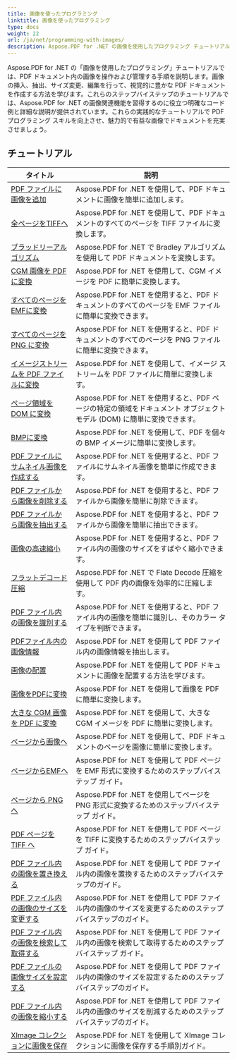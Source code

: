 ```yaml
---
title: 画像を使ったプログラミング
linktitle: 画像を使ったプログラミング
type: docs
weight: 22
url: /ja/net/programming-with-images/
description: Aspose.PDF for .NET の画像を使用したプログラミング チュートリアルでは、PDF ドキュメント内の画像を操作および管理する方法を説明します。
---
```


Aspose.PDF for .NET の「画像を使用したプログラミング」チュートリアルでは、PDF ドキュメント内の画像を操作および管理する手順を説明します。画像の挿入、抽出、サイズ変更、編集を行って、視覚的に豊かな PDF ドキュメントを作成する方法を学びます。これらのステップバイステップのチュートリアルでは、Aspose.PDF for .NET の画像関連機能を習得するのに役立つ明確なコード例と詳細な説明が提供されています。これらの実践的なチュートリアルで PDF プログラミング スキルを向上させ、魅力的で有益な画像でドキュメントを充実させましょう。

## チュートリアル
| タイトル | 説明 |
| --- | --- | 
| [PDF ファイルに画像を追加](./add-image/) | Aspose.PDF for .NET を使用して、PDF ドキュメントに画像を簡単に追加します。 |  
| [全ページをTIFFへ](./all-pages-to-tiff/) | Aspose.PDF for .NET を使用して、PDF ドキュメントのすべてのページを TIFF ファイルに変換します。 |  
| [ブラッドリーアルゴリズム](./bradley-algorithm/) | Aspose.PDF for .NET で Bradley アルゴリズムを使用して PDF ドキュメントを変換します。 |  
| [CGM 画像を PDF に変換](./cgm-image-to-pdf/) | Aspose.PDF for .NET を使用して、CGM イメージを PDF に簡単に変換します。 |  
| [すべてのページをEMFに変換](./convert-all-pages-to-emf/) | Aspose.PDF for .NET を使用すると、PDF ドキュメントのすべてのページを EMF ファイルに簡単に変換できます。 |  
| [すべてのページを PNG に変換](./convert-all-pages-to-png/) | Aspose.PDF for .NET を使用すると、PDF ドキュメントのすべてのページを PNG ファイルに簡単に変換できます。 |  
| [イメージストリームを PDF ファイルに変換](./convert-image-stream-to-pdf/) | Aspose.PDF for .NET を使用して、イメージ ストリームを PDF ファイルに簡単に変換します。 |  
| [ページ領域を DOM に変換](./convert-page-region-to-dom/) | Aspose.PDF for .NET を使用すると、PDF ページの特定の領域をドキュメント オブジェクト モデル (DOM) に簡単に変換できます。 |  
| [BMPに変換](./convert-to-bmp/) | Aspose.PDF for .NET を使用して、PDF を個々の BMP イメージに簡単に変換します。 |  
| [PDF ファイルにサムネイル画像を作成する](./create-thumbnail-images/) | Aspose.PDF for .NET を使用すると、PDF ファイルにサムネイル画像を簡単に作成できます。 |  
| [PDF ファイルから画像を削除する](./delete-images/) | Aspose.PDF for .NET を使用すると、PDF ファイルから画像を簡単に削除できます。 |  
| [PDF ファイルから画像を抽出する](./extract-images/) | Aspose.PDF for .NET を使用すると、PDF ファイルから画像を簡単に抽出できます。 |  
| [画像の高速縮小](./fast-shrink-images/) | Aspose.PDF for .NET を使用すると、PDF ファイル内の画像のサイズをすばやく縮小できます。 |  
| [フラットデコード圧縮](./flate-decode-compression/) | Aspose.PDF for .NET で Flate Decode 圧縮を使用して PDF 内の画像を効率的に圧縮します。 |  
| [PDF ファイル内の画像を識別する](./identify-images/) | Aspose.PDF for .NET を使用すると、PDF ファイル内の画像を簡単に識別し、そのカラー タイプを判断できます。 |  
| [PDFファイル内の画像情報](./image-information/) | Aspose.PDF for .NET を使用して PDF ファイル内の画像情報を抽出します。 |  
| [画像の配置](./image-placements/) | Aspose.PDF for .NET を使用して PDF ドキュメントに画像を配置する方法を学びます。 |  
| [画像をPDFに変換](./image-to-pdf/) | Aspose.PDF for .NET を使用して画像を PDF に簡単に変換します。 |  
| [大きな CGM 画像を PDF に変換](./large-cgm-image-to-pdf/) | Aspose.PDF for .NET を使用して、大きな CGM イメージを PDF に簡単に変換します。 |  
| [ページから画像へ](./pages-to-images/) | Aspose.PDF for .NET を使用して、PDF ドキュメントのページを画像に簡単に変換します。 |  
| [ページからEMFへ](./page-to-emf/) | Aspose.PDF for .NET を使用して PDF ページを EMF 形式に変換するためのステップバイステップ ガイド。 |  
| [ページから PNG へ](./page-to-png/) | Aspose.PDF for .NET を使用してページを PNG 形式に変換するためのステップバイステップ ガイド。 |  
| [PDF ページを TIFF へ](./page-to-tiff/) | Aspose.PDF for .NET を使用して PDF ページを TIFF に変換するためのステップバイステップ ガイド。 |  
| [PDF ファイル内の画像を置き換える](./replace-image/) | Aspose.PDF for .NET を使用して PDF ファイル内の画像を置換するためのステップバイステップのガイド。 |  
| [PDF ファイル内の画像のサイズを変更する](./resize-images/) | Aspose.PDF for .NET を使用して PDF ファイル内の画像のサイズを変更するためのステップバイステップのガイド。 |  
| [PDF ファイル内の画像を検索して取得する](./search-and-get-images/) | Aspose.PDF for .NET を使用して PDF ファイル内の画像を検索して取得するためのステップバイステップ ガイド。 |  
| [PDF ファイルの画像サイズを設定する](./set-image-size/) | Aspose.PDF for .NET を使用して PDF ファイル内の画像のサイズを設定するためのステップバイステップのガイド。 |  
| [PDF ファイル内の画像を縮小する](./shrink-images/) | Aspose.PDF for .NET を使用して PDF ファイル内の画像のサイズを削減するためのステップバイステップのガイド。 |  
| [XImage コレクションに画像を保存](./store-image-in-ximage-collection/) |  Aspose.PDF for .NET を使用して XImage コレクションに画像を保存する手順別ガイド。 |  